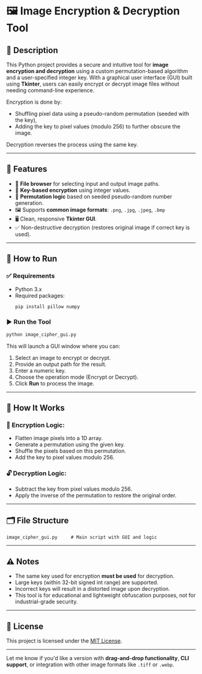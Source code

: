 # 🖼️ Image Encryption & Decryption Tool

## 🔐 Description

This Python project provides a secure and intuitive tool for **image encryption and decryption** using a custom permutation-based algorithm and a user-specified integer key. With a graphical user interface (GUI) built using **Tkinter**, users can easily encrypt or decrypt image files without needing command-line experience.

Encryption is done by:
- Shuffling pixel data using a pseudo-random permutation (seeded with the key),
- Adding the key to pixel values (modulo 256) to further obscure the image.

Decryption reverses the process using the same key.

---

## 🧰 Features

- 📁 **File browser** for selecting input and output image paths.
- 🔑 **Key-based encryption** using integer values.
- 🔄 **Permutation logic** based on seeded pseudo-random number generation.
- 🖼️ Supports **common image formats**: `.png`, `.jpg`, `.jpeg`, `.bmp`
- 🖥️ Clean, responsive **Tkinter GUI**.
- ✅ Non-destructive decryption (restores original image if correct key is used).

---

## 🚀 How to Run

### ✅ Requirements

- Python 3.x
- Required packages:
  ```bash
  pip install pillow numpy
  ```

### ▶️ Run the Tool

```bash
python image_cipher_gui.py
```

This will launch a GUI window where you can:
1. Select an image to encrypt or decrypt.
2. Provide an output path for the result.
3. Enter a numeric key.
4. Choose the operation mode (Encrypt or Decrypt).
5. Click **Run** to process the image.

---

## 🧪 How It Works

### 🔐 Encryption Logic:
- Flatten image pixels into a 1D array.
- Generate a permutation using the given key.
- Shuffle the pixels based on this permutation.
- Add the key to pixel values modulo 256.

### 🔓 Decryption Logic:
- Subtract the key from pixel values modulo 256.
- Apply the inverse of the permutation to restore the original order.

---

## 🗂️ File Structure

```
image_cipher_gui.py     # Main script with GUI and logic
```

---

## ⚠️ Notes

- The same key used for encryption **must be used** for decryption.
- Large keys (within 32-bit signed int range) are supported.
- Incorrect keys will result in a distorted image upon decryption.
- This tool is for educational and lightweight obfuscation purposes, not for industrial-grade security.

---

## 📃 License

This project is licensed under the [MIT License](LICENSE).

---

Let me know if you'd like a version with **drag-and-drop functionality**, **CLI support**, or integration with other image formats like `.tiff` or `.webp`.
